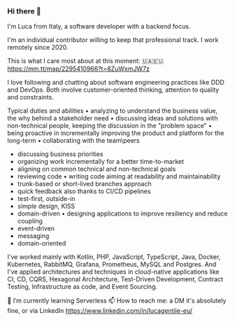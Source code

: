 ### Hi there 👋

I'm Luca from Italy, a software developer with a backend focus.

I'm an individual contributor willing to keep that professional track. I work remotely since 2020.

This is what I care most about at this moment: 🇺🇦🇪🇺 https://mm.tt/map/2295410966?t=8ZuWxmJW7z

I love following and chatting about software engineering practices like DDD and DevOps. Both involve customer-oriented thinking, attention to quality and constraints.

Typical duties and abilities 
• analyzing to understand the business value, the why behind a stakeholder need
• discussing ideas and solutions with non-technical people, keeping the discussion in the "problem space"
• being proactive in incrementally improving the product and platform for the long-term
• collaborating with the team\peers
 - discussing business priorities
 - organizing work incrementally for a better time-to-market
 - aligning on common technical and non-technical goals
 - reviewing code
• writing code aiming at readability and maintainability
  - trunk-based or short-lived branches approach
  - quick feedback also thanks to CI/CD pipelines
  - test-first, outside-in
  - simple design, KISS
  - domain-driven
• designing applications to improve resiliency and reduce coupling
  - event-driven
  - messaging
  - domain-oriented

I've worked mainly with Kotlin, PHP, JavaScript, TypeScript, Java, Docker, Kubernetes, RabbitMQ, Grafana, Prometheus, MySQL and Postgres.
And I've applied architectures and techniques in cloud-native applications like CI, CD, CQRS, Hexagonal Architecture, Test-Driven Development, Contract Testing, Infrastructure as code, and Event Sourcing.

🌱 I’m currently learning Serverless
📫 How to reach me: a DM it's absolutely fine, or via LinkedIn https://www.linkedin.com/in/lucagentile-eu/


